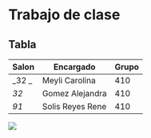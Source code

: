 # Trabajo de clase 
## Tabla 

 | **Salon** | **Encargado**        | **Grupo** |
|-------|------------------|-------|
| _32 _   | Meyli Carolina   | 410   |
| _32_    | Gomez Alejandra  | 410   |
| _91_    | Solis Reyes Rene | 410   |

![](https://http2.mlstatic.com/busco-perro-pug-en-adopcion-D_NQ_NP_352325-MLM25424436813_032017-F.jpg)
